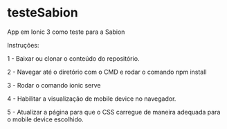 # testeSabion
App em Ionic 3 como teste para a Sabion

Instruções:

1 - Baixar ou clonar o conteúdo do repositório.

2 - Navegar até o diretório com o CMD e rodar o comando npm install

3 - Rodar o comando ionic serve

4 - Habilitar a visualização de mobile device no navegador.

5 - Atualizar a página para que o CSS carregue de maneira adequada para o mobile device escolhido.


